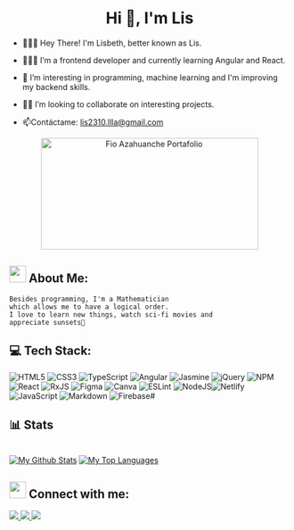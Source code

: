 <h1 align="center">Hi 👋, I'm Lis</h1>

<span align="left">
  
- 👩🏻‍🦰 Hey There! I'm Lisbeth, better known as Lis.

- 👨🏻‍🎓 I’m a frontend developer and currently learning Angular and React.
  
- 📖 I’m interesting in programming, machine learning and I'm improving my backend skills.

- 🤝🏻 I’m looking to collaborate on interesting projects.
    
- 📫Contáctame: lis2310.llla@gmail.com
</span>
  
<div align="center">
  
<a href="https://fio-azahuanche.netlify.app/" target="_blank">
    <img align="center" title='Mi Portafolio' src="./img/banner3.png" alt="Fio Azahuanche Portafolio" height="200" width="390" />
</a>

</div>

## <img src="https://raw.githubusercontent.com/MartinHeinz/MartinHeinz/master/wave.gif" width="30"> About Me: 

<span align="left">
 
```
Besides programming, I'm a Mathematician 
which allows me to have a logical order.
I love to learn new things, watch sci-fi movies and 
appreciate sunsets🌅
```
</span>
  
## 💻 Tech Stack:
![HTML5](https://img.shields.io/badge/html5-%23E34F26.svg?style=for-the-badge&logo=html5&logoColor=white) ![CSS3](https://img.shields.io/badge/css3-%231572B6.svg?style=for-the-badge&logo=css3&logoColor=white) ![TypeScript](https://img.shields.io/badge/typescript-%23007ACC.svg?style=for-the-badge&logo=typescript&logoColor=white) ![Angular](https://img.shields.io/badge/angular-%23DD0031.svg?style=for-the-badge&logo=angular&logoColor=white) ![Jasmine](https://img.shields.io/badge/jasmine-%238A4182.svg?style=for-the-badge&logo=jasmine&logoColor=white) ![jQuery](https://img.shields.io/badge/jquery-%230769AD.svg?style=for-the-badge&logo=jquery&logoColor=white) ![NPM](https://img.shields.io/badge/NPM-%23000000.svg?style=for-the-badge&logo=npm&logoColor=white) ![React](https://img.shields.io/badge/react-%2320232a.svg?style=for-the-badge&logo=react&logoColor=%2361DAFB) ![RxJS](https://img.shields.io/badge/rxjs-%23B7178C.svg?style=for-the-badge&logo=reactivex&logoColor=white) 	![Figma](https://img.shields.io/badge/figma-%23F24E1E.svg?style=for-the-badge&logo=figma&logoColor=white) ![Canva](https://img.shields.io/badge/Canva-%2300C4CC.svg?style=for-the-badge&logo=Canva&logoColor=white) ![ESLint](https://img.shields.io/badge/ESLint-4B3263?style=for-the-badge&logo=eslint&logoColor=white)  ![NodeJS](https://img.shields.io/badge/node.js-6DA55F?style=for-the-badge&logo=node.js&logoColor=white)![Netlify](https://img.shields.io/badge/netlify-%23000000.svg?style=for-the-badge&logo=netlify&logoColor=#00C7B7) ![JavaScript](https://img.shields.io/badge/javascript-%23323330.svg?style=for-the-badge&logo=javascript&logoColor=%23F7DF1E) ![Markdown](https://img.shields.io/badge/markdown-%23000000.svg?style=for-the-badge&logo=markdown&logoColor=white) ![Firebase](https://img.shields.io/badge/firebase-%23039BE5.svg?style=for-the-badge&logo=firebase)#

## 📊 Stats
  <br/>
    <a href="https://github.com/fio-azahuanche/github-readme-stats"><img alt="My Github Stats" src="https://github-readme-stats.vercel.app/api?username=fio-azahuanche&show_icons=true&count_private=true&theme=react&hide_border=true&bg_color=0D1117" /></a>
  <a href="https://github.com/fio-azahuanche/github-readme-stats"><img alt="My Top Languages" src="https://github-readme-stats.vercel.app/api/top-langs/?username=fio-azahuanche&langs_count=8&count_private=true&layout=compact&theme=react&hide_border=true&bg_color=0D1117" /></a>
<br/>

## <img src="https://media.giphy.com/media/TAI7m9rn3J6eeUn9Q2/giphy.gif" width="30"> Connect with me:

<p align="center">

<a href = "https://www.linkedin.com/in/fiorela-azahuanche/"> <img src="https://img.icons8.com/fluent/48/000000/linkedin.png"/> </a>
<a href = "https://www.instagram.com/fioreventually/"> <img src="https://img.icons8.com/fluent/48/000000/instagram-new.png"/> </a>
<a href = "mailto:fazahuanchef@gmail.com"> <img src="https://img.icons8.com/color/48/000000/gmail-new.png"/> </a>

</p>

<!---
fio-azahuanche/fio-azahuanche is a ✨ special ✨ repository because its `README.md` (this file) appears on your GitHub profile.
You can click the Preview link to take a look at your changes.
--->
